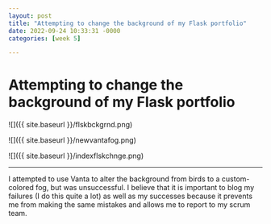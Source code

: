 ```yaml
---
layout: post
title: "Attempting to change the background of my Flask portfolio"
date: 2022-09-24 10:33:31 -0000
categories: [week 5]

---
```


# Attempting to change the background of my Flask portfolio


![]({{ site.baseurl }}/flskbckgrnd.png)

![]({{ site.baseurl }}/newvantafog.png)

![]({{ site.baseurl }}/indexflskchnge.png)

---

I attempted to use Vanta to alter the background from birds to a custom-colored fog, but was unsuccessful. I believe that it is important to blog my failures (I do this quite a lot) as well as my successes because it prevents me from making the same mistakes and allows me to report to my scrum team.

